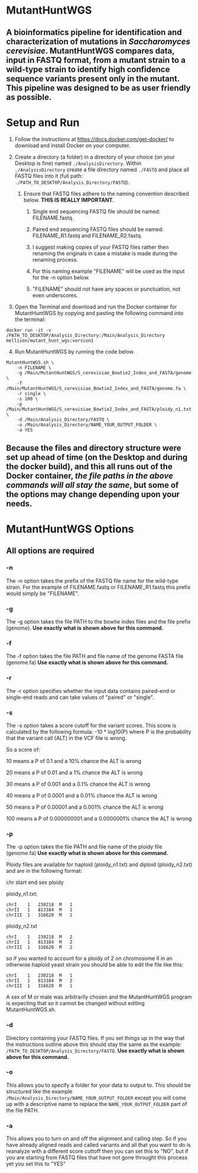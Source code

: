 # MutantHuntWGS


## A bioinformatics pipeline for identification and characterization of mutations in *Saccharomyces cerevisiae*. MutantHuntWGS compares data, input in FASTQ format, from a mutant strain to a wild-type strain to identify high confidence sequence variants present only in the mutant. This pipeline was designed to be as user friendly as possible.


# Setup and Run

1. Follow the instructions at https://docs.docker.com/get-docker/ to download and install Docker on your computer.

2. Create a directory (a folder) in a directory of your choice (on your Desktop is fine) named `./AnalysisDirectory`. Within `./AnalysisDirectory` create a file directory named `./FASTQ` and place all FASTQ files into it (full path: `./PATH_TO_DESKTOP/Analysis_Directory/FASTQ`). 

    1. Ensure that FASTQ files adhere to the naming convention described below. **THIS IS REALLY IMPORTANT.**
    
        1. Single end sequencing FASTQ file should be named: FILENAME.fastq.
        
        2. Paired end sequencing FASTQ files should be named: FILENAME_R1.fastq and FILENAME_R2.fastq.
        
        3. I suggest making copies of your FASTQ files rather then renaming the originals in case a mistake is made during the renaming process.
        
        4. For this naming example "FILENAME" will be used as the input for the -n option below. 
        
        5. "FILENAME" should not have any spaces or punctuation, not even underscores.

3. Open the Terminal and download and run the Docker container for MutantHuntWGS by copying and pasting the following command into the terminal: 

```
docker run -it -v /PATH_TO_DESKTOP/Analysis_Directory:/Main/Analysis_Directory mellison/mutant_hunt_wgs:version1
```

4. Run MutantHuntWGS by running the code below.
```
MutantHuntWGS.sh \
    -n FILENAME \
    -g /Main/MutantHuntWGS/S_cerevisiae_Bowtie2_Index_and_FASTA/genome \
    -f /Main/MutantHuntWGS/S_cerevisiae_Bowtie2_Index_and_FASTA/genome.fa \
    -r single \
    -s 100 \
    -p /Main/MutantHuntWGS/S_cerevisiae_Bowtie2_Index_and_FASTA/ploidy_n1.txt \
    -d /Main/Analysis_Directory/FASTQ \
    -o /Main/Analysis_Directory/NAME_YOUR_OUTPUT_FOLDER \
    -a YES
```

## Because the files and directory structure were set up ahead of time (on the Desktop and during the docker build), and this all runs out of the Docker container, *the file paths in the above commands will all stay the same*, but some of the options may change depending upon your needs. 



# MutantHuntWGS Options

## All options are required

### -n 

The -n option takes the prefix of the FASTQ file name for the wild-type strain. For the example of FILENAME.fastq or FILENAME_R1.fastq this prefix would simply be "FILENAME".

### -g

The -g option takes the file PATH to the bowtie index files and the file prefix (genome). **Use exactly what is shown above for this command.**

### -f

The -f option takes the file PATH and file name of the genome FASTA file (genome.fa) **Use exactly what is shown above for this command.**

### -r

The -r option specifies whether the input data contains paired-end or single-end reads and can take values of "paired" or "single".

### -s

The -s option takes a score cutoff for the variant scores. This score is calculated by the following formula: -10 * log10(P) where P is the probability that the variant call (ALT) in the VCF file is wrong. 

So a score of:

10 means a P of 0.1 and a 10% chance the ALT is wrong

20 means a P of 0.01 and a 1% chance the ALT is wrong

30 means a P of 0.001 and a 0.1% chance the ALT is wrong

40 means a P of 0.0001 and a 0.01% chance the ALT is wrong

50 means a P of 0.00001 and a 0.001% chance the ALT is wrong

100 means a P of 0.000000001 and a 0.0000001% chance the ALT is wrong


### -p

The -p option takes the file PATH and file name of the ploidy file (genome.fa) **Use exactly what is shown above for this command.**

Ploidy files are available for haploid (ploidy_n1.txt) and diploid (ploidy_n2.txt) and are in the following format:

chr start   end sex ploidy

ploidy_n1.txt:
```
chrI	1	230218	M	1
chrII	1	813184	M	1
chrIII	1	316620	M	1
```
ploidy_n2.txt
```
chrI	1	230218	M	2
chrII	1	813184	M	2
chrIII	1	316620	M	2
```
so if you wanted to account for a ploidy of 2 on chromosome II in an otherwise haploid yeast strain you should be able to edit the file like this:
```
chrI	1	230218	M	1
chrII	1	813184	M	2
chrIII	1	316620	M	1
```
A sex of M or male was arbitrarily chosen and the MutantHuntWGS program is expecting that so it cannot be changed without editing MutantHuntWGS.sh.

### -d

Directory containing your FASTQ files. If you set things up in the way that the instructions outline above this should stay the same as the example: `/PATH_TO_DESKTOP/Analysis_Directory/FASTQ`. **Use exactly what is shown above for this command.**

### -o

This allows you to specify a folder for your data to output to. This should be structured like the example `/Main/Analysis_Directory/NAME_YOUR_OUTPUT_FOLDER` except you will come up with a descriptive name to replace the `NAME_YOUR_OUTPUT_FOLDER` part of the file PATH.

### -a

This allows you to turn on and off the alignment and calling step. So if you have already aligned reads and called variants and all that you want to do is reanalyze with a different score cuttoff then you can set this to "NO", but if you are starting from FASTQ files that have not gone throught this process yet you set this to "YES"
